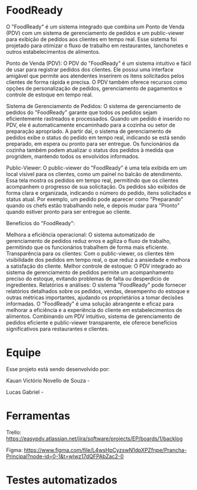 # FoodReady

O "FoodReady" é um sistema integrado que combina um Ponto de Venda (PDV) com um sistema de gerenciamento de pedidos e um public-viewer para exibição de pedidos aos clientes em tempo real. Esse sistema foi projetado para otimizar o fluxo de trabalho em restaurantes, lanchonetes e outros estabelecimentos de alimentos.

Ponto de Venda (PDV):
O PDV do "FoodReady" é um sistema intuitivo e fácil de usar para registrar pedidos dos clientes. Ele possui uma interface amigável que permite aos atendentes inserirem os itens solicitados pelos clientes de forma rápida e precisa. O PDV também oferece recursos como opções de personalização de pedidos, gerenciamento de pagamentos e controle de estoque em tempo real.

Sistema de Gerenciamento de Pedidos:
O sistema de gerenciamento de pedidos do "FoodReady" garante que todos os pedidos sejam eficientemente rastreados e processados. Quando um pedido é inserido no PDV, ele é automaticamente encaminhado para a cozinha ou setor de preparação apropriado. A partir daí, o sistema de gerenciamento de pedidos exibe o status do pedido em tempo real, indicando se está sendo preparado, em espera ou pronto para ser entregue. Os funcionários da cozinha também podem atualizar o status dos pedidos à medida que progridem, mantendo todos os envolvidos informados.

Public-Viewer:
O public-viewer do "FoodReady" é uma tela exibida em um local visível para os clientes, como um painel no balcão de atendimento. Essa tela mostra os pedidos em tempo real, permitindo que os clientes acompanhem o progresso de sua solicitação. Os pedidos são exibidos de forma clara e organizada, indicando o número do pedido, itens solicitados e status atual. Por exemplo, um pedido pode aparecer como "Preparando" quando os chefs estão trabalhando nele, e depois mudar para "Pronto" quando estiver pronto para ser entregue ao cliente.

Benefícios do "FoodReady":

Melhora a eficiência operacional: O sistema automatizado de gerenciamento de pedidos reduz erros e agiliza o fluxo de trabalho, permitindo que os funcionários trabalhem de forma mais eficiente.
Transparência para os clientes: Com o public-viewer, os clientes têm visibilidade dos pedidos em tempo real, o que reduz a ansiedade e melhora a satisfação do cliente.
Melhor controle de estoque: O PDV integrado ao sistema de gerenciamento de pedidos permite um acompanhamento preciso do estoque, evitando problemas de falta ou desperdício de ingredientes.
Relatórios e análises: O sistema "FoodReady" pode fornecer relatórios detalhados sobre os pedidos, vendas, desempenho do estoque e outras métricas importantes, ajudando os proprietários a tomar decisões informadas.
O "FoodReady" é uma solução abrangente e eficaz para melhorar a eficiência e a experiência do cliente em estabelecimentos de alimentos. Combinando um PDV intuitivo, sistema de gerenciamento de pedidos eficiente e public-viewer transparente, ele oferece benefícios significativos para restaurantes e clientes.
 

# Equipe

Esse projeto está sendo desenvolvido por:

Kauan Victório Novello de Souza -  

Lucas Gabriel - 

# Ferramentas

Trello: https://easypdv.atlassian.net/jira/software/projects/EP/boards/1/backlog

Figma: https://www.figma.com/file/L4wsHpCyzswN1dpXPZfnpe/Prancha-Principal?node-id=0-1&t=wlwz17dQFPAbZac2-0

# Testes automatizados


